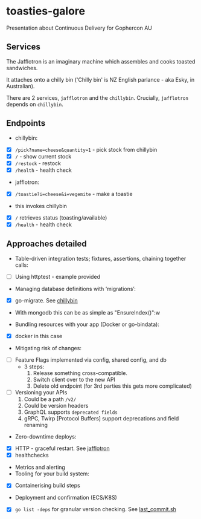 # toasties-galore 

Presentation about Continuous Delivery for Gophercon AU

## Services

The Jafflotron is an imaginary machine which assembles and cooks toasted sandwiches.

It attaches onto a chilly bin ('Chilly bin' is NZ English parlance - aka Esky, in Australian).

There are 2 services, `jafflotron` and the `chillybin`. Crucially, `jafflotron` depends on `chillybin`.

## Endpoints

 * chillybin:
  - [X] `/pick?name=cheese&quantity=1` - pick stock from chillybin
  - [X] `/` - show current stock
  - [X] `/restock` - restock
  - [X] `/health` - health check
 * jafflotron:
  - [X] `/toastie?i=cheese&i=vegemite` - make a toastie 
   * this invokes chillybin 
  - [X] `/` retrieves status (toasting/available)
  - [X] `/health` - health check

## Approaches detailed

 * Table-driven integration tests; fixtures, assertions, chaining together calls:
  - [ ] Using httptest - example provided 
 * Managing database definitions with ‘migrations’:
  - [X] go-migrate. See [chillybin](./chillybin/main.go)
  - With mongodb this can be as simple as "EnsureIndex()":w
 * Bundling resources with your app (Docker or go-bindata):
  - [X] docker in this case
 * Mitigating risk of changes:
  - [ ] Feature Flags implemented via config, shared config, and db
    - 3 steps:
      1. Release something cross-compatible.
      2. Switch client over to the new API
      3. Delete old endpoint (for 3rd parties this gets more complicated)
  - [ ] Versioning your APIs 
      1. Could be a path `/v2/`
      2. Could be version headers
      3. GraphQL supports `deprecated fields`
      4. gRPC, Twirp [Protocol Buffers] support deprecations and field renaming
 * Zero-downtime deploys:
  - [X] HTTP - graceful restart. See [jafflotron](./jafflotron/main.go)
  - [X] healthchecks
 * Metrics and alerting
 * Tooling for your build system: 
  - [X] Containerising build steps 
  - Deployment and confirmation (ECS/K8S) 
  - [X] `go list -deps` for granular version checking. See [last_commit.sh](./scripts/last_commit.sh)
